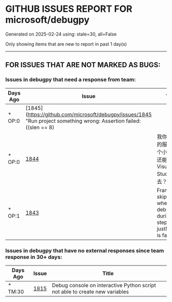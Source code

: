 
# GITHUB ISSUES REPORT FOR microsoft/debugpy


Generated on 2025-02-24 using: stale=30, all=False


Only showing items that are new to report in past 1 day(s)


---

## FOR ISSUES THAT ARE NOT MARKED AS BUGS:


### Issues in debugpy that need a response from team:

| Days Ago | Issue | Title |
| --- | --- | --- |
 | \* OP:0  |[1845](https://github.com/microsoft/debugpy/issues/1845 "Run project something wrong: Assertion failed: ((slen == 8) || (slen == 0)), function bytes_to_key, file _m2crypto_wrap.c, line 6904.")  |Run project something wrong: Assertion failed: ((slen == 8) || (slen == 0)), function bytes_to_key, file _m2crypto_wrap.c, line 6904. |
 | \* OP:0  |[1844](https://github.com/microsoft/debugpy/issues/1844 "我你妈是真的服了，这个小小BUG还能发行到Visual Studio上面去？")  |我你妈是真的服了，这个小小BUG还能发行到Visual Studio上面去？ |
 | \* OP:1  |[1843](https://github.com/microsoft/debugpy/issues/1843 "Frame skipped when debugging during step-in, but justMyCode is false")  |Frame skipped when debugging during step-in, but justMyCode is false |

### Issues in debugpy that have no external responses since team response in 30+ days:

| Days Ago | Issue | Title |
| --- | --- | --- |
 | \* TM:30  |[1815](https://github.com/microsoft/debugpy/issues/1815 "Debug console on interactive Python script not able to create new variables")  |Debug console on interactive Python script not able to create new variables |





















